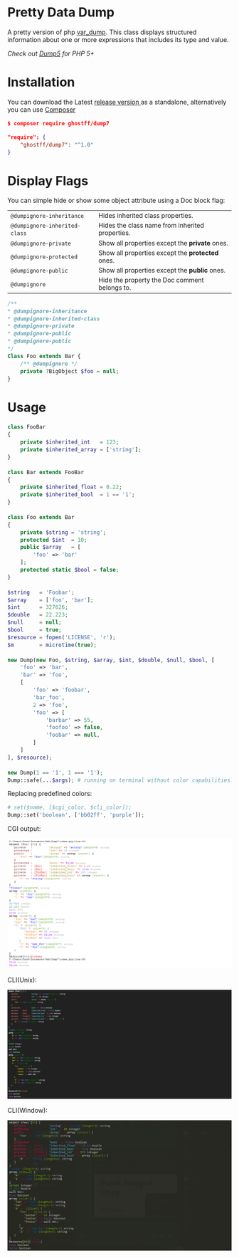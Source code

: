 # Pretty Data Dump
A pretty version of php [var_dump](http://php.net/manual/en/function.var-dump.php). This class displays structured information about one or more expressions that includes its type and value.

_Check out [Dump5](https://github.com/Ghostff/Dump5) for PHP 5+_

# Installation   
You can download the  Latest [release version ](https://github.com/Ghostff/pretty_data_dump/releases/) as a standalone, alternatively you can use [Composer](https://getcomposer.org/) 
```json
$ composer require ghostff/dump7
```
```json
"require": {
    "ghostff/dump7": "^1.0"
}
```    
# Display Flags
You can simple hide or show some object attribute using a Doc block flag:

|                               |                                                   |
|-------------------------------|---------------------------------------------------|
| `@dumpignore-inheritance`     | Hides inherited class properties.                 |
| `@dumpignore-inherited-class` | Hides the class name from inherited properties.   |
| `@dumpignore-private`         | Show all properties except the **private** ones.  |
| `@dumpignore-protected`       | Show all properties except the **protected** ones.|
| `@dumpignore-public`          | Show all properties except the **public** ones.   |
| `@dumpignore`                 | Hide the property the Doc comment belongs to.     |
```php
/**
* @dumpignore-inheritance
* @dumpignore-inherited-class
* @dumpignore-private
* @dumpignore-public
* @dumpignore-public
*/
Class Foo extends Bar {
    /** @dumpignore */
    private ?BigObject $foo = null;
}
```

# Usage

```php
class FooBar
{
    private $inherited_int   = 123;
    private $inherited_array = ['string'];
}

class Bar extends FooBar
{
    private $inherited_float = 0.22;
    private $inherited_bool  = 1 == '1';
}

class Foo extends Bar
{
    private $string = 'string';
    protected $int  = 10;
    public $array   = [
        'foo' => 'bar'
    ];
    protected static $bool = false;
}

$string   = 'Foobar';
$array    = ['foo', 'bar'];
$int      = 327626;
$double   = 22.223;
$null     = null;
$bool     = true;
$resource = fopen('LICENSE', 'r');
$m        = microtime(true);

new Dump(new Foo, $string, $array, $int, $double, $null, $bool, [
    'foo' => 'bar',
    'bar' => 'foo',
    [
        'foo' => 'foobar',
        'bar_foo',
        2 => 'foo',
        'foo' => [
            'barbar' => 55,
            'foofoo' => false,
            'foobar' => null,
        ]
    ]
], $resource);

new Dump(1 == '1', 1 === '1');
Dump::safe(...$args); # running on terminal without color capabilities.
```
Replacing predefined colors:
```php
# set($name, [$cgi_color, $cli_color]);
Dump::set('boolean', ['bb02ff', 'purple']);
```
CGI output:    

![cgi screenshot](https://github.com/Ghostff/Dump7/blob/master/cgi.png)

CLI(Unix):     
    
![cli screenshot](https://github.com/Ghostff/Dump7/blob/master/posix.png)

CLI(Window):     

![cli screenshot](https://github.com/Ghostff/Dump7/blob/master/posixWin.png)
